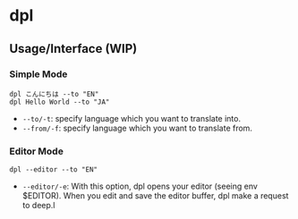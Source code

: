 # dpl
## Usage/Interface (WIP)
### Simple Mode
```
dpl こんにちは --to "EN"
dpl Hello World --to "JA"
```

- `--to/-t`: specify language which you want to translate into.
- `--from/-f`: specify language which you want to translate from.

### Editor Mode
```
dpl --editor --to "EN"
```

- `--editor/-e`: With this option, dpl opens your editor (seeing env $EDITOR). When you edit and save the editor buffer, dpl make a request to deep.l
